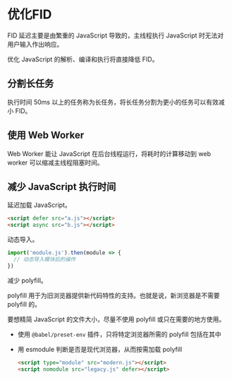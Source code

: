 # 优化FID

FID 延迟主要是由繁重的 JavaScript 导致的，主线程执行 JavaScript 时无法对用户输入作出响应。

优化 JavaScript 的解析、编译和执行将直接降低 FID。

## 分割长任务

执行时间 50ms 以上的任务称为长任务，将长任务分割为更小的任务可以有效减小 FID。

## 使用 Web Worker

Web Worker 能让 JavaScript 在后台线程运行，将耗时的计算移动到 web worker 可以缩减主线程阻塞时间。

## 减少 JavaScript 执行时间

延迟加载 JavaScript。

```html
<script defer src="a.js"></script>
<script async src="b.js"></script>
```

动态导入。

```javascript
import('module.js').then(module => {
  // 动态导入模块后的操作
})
```

减少 polyfill。

polyfill 用于为旧浏览器提供新代码特性的支持。也就是说，新浏览器是不需要 polyfill 的。

要想精简 JavaScript 的文件大小，尽量不使用 polyfill 或只在需要的地方使用。

* 使用 `@babel/preset-env` 插件，只将特定浏览器所需的 polyfill 包括在其中
* 用 esmodule 判断是否是现代浏览器，从而按需加载 polyfill

  ```html
  <script type="module" src="modern.js"></script>
  <script nomodule src="legacy.js" defer></script>
  ```